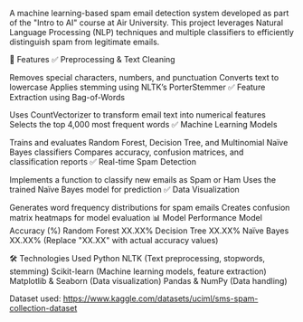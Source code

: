 A machine learning-based spam email detection system developed as part of the "Intro to AI" course at Air University. This project leverages Natural Language Processing (NLP) techniques and multiple classifiers to efficiently distinguish spam from legitimate emails.

🚀 Features
✅ Preprocessing & Text Cleaning

Removes special characters, numbers, and punctuation
Converts text to lowercase
Applies stemming using NLTK’s PorterStemmer
✅ Feature Extraction using Bag-of-Words

Uses CountVectorizer to transform email text into numerical features
Selects the top 4,000 most frequent words
✅ Machine Learning Models

Trains and evaluates Random Forest, Decision Tree, and Multinomial Naïve Bayes classifiers
Compares accuracy, confusion matrices, and classification reports
✅ Real-time Spam Detection

Implements a function to classify new emails as Spam or Ham
Uses the trained Naïve Bayes model for prediction
✅ Data Visualization

Generates word frequency distributions for spam emails
Creates confusion matrix heatmaps for model evaluation
📊 Model Performance
Model	Accuracy (%)
Random Forest	XX.XX%
Decision Tree	XX.XX%
Naïve Bayes	XX.XX%
(Replace "XX.XX" with actual accuracy values)

🛠️ Technologies Used
Python
NLTK (Text preprocessing, stopwords, stemming)
Scikit-learn (Machine learning models, feature extraction)
Matplotlib & Seaborn (Data visualization)
Pandas & NumPy (Data handling)

Dataset used: https://www.kaggle.com/datasets/uciml/sms-spam-collection-dataset
